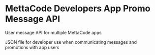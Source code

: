 # MettaCode Developers App Promo Message API

User message API for multiple MettaCode apps

JSON file for developer use when communicating messages and promotions with app users
